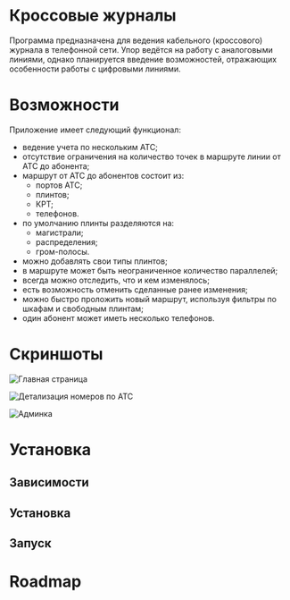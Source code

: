 Кроссовые журналы
=================

Программа предназначена для ведения кабельного (кроссового) журнала в
телефонной сети. Упор ведётся на работу с аналоговыми линиями, однако
планируется введение возможностей, отражающих особенности работы с
цифровыми линиями.

# Возможности

Приложение имеет следующий функционал:

- ведение учета по нескольким АТС;
- отсутствие ограничения на количество точек в маршруте линии от АТС до абонента;
- маршрут от АТС до абонентов состоит из:
    + портов АТС;
    + плинтов;
    + КРТ;
    + телефонов.
- по умолчанию плинты разделяются на:
    + магистрали;
    + распределения;
    + гром-полосы.
- можно добавлять свои типы плинтов;
- в маршруте может быть неограниченное количество параллелей;
- всегда можно отследить, что и кем изменялось;
- есть возможность отменить сделанные ранее изменения;
- можно быстро проложить новый маршрут, используя фильтры по шкафам и свободным плинтам;
- один абонент может иметь несколько телефонов.

# Скриншоты

![Главная страница](http://storage6.static.itmages.ru/i/17/1116/h_1510861845_7222423_d41d8cd98f.png)

![Детализация номеров по АТС](http://storage8.static.itmages.ru/i/17/1116/h_1510862414_4314140_3b0d987f83.png)

![Админка](http://storage1.static.itmages.ru/i/17/1116/h_1510862835_4447809_39e9a57389.png)

# Установка

## Зависимости

## Установка

## Запуск

# Roadmap


